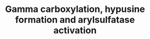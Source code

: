 ---
annotations:
- id: PW:0001756
  parent: classic metabolic pathway
  type: Pathway Ontology
  value: peptide and protein metabolic pathway
authors:
- ReactomeTeam
- Khanspers
- Anwesha
- Mkutmon
description: After translation, many newly formed proteins undergo further covalent
  modifications that alter their functional properties and that are essentially irreversible
  under physiological conditions in the body. These modifications include the vitamin
  K-dependent attachment of carboxyl groups to glutamate residues and the conversion
  of a lysine residue in eIF5A to hypusine, and the conversion of a histidine residue
  in EEF to diphthamide.  View original pathway at [http://www.reactome.org/PathwayBrowser/#DIAGRAM=163841
  Reactome].
last-edited: 2021-01-25
organisms:
- Homo sapiens
redirect_from:
- /index.php/Pathway:WP2762
- /instance/WP2762
revision: null
schema-jsonld:
- '@context': https://schema.org/
  '@id': https://wikipathways.github.io/pathways/WP2762.html
  '@type': Dataset
  creator:
    '@type': Organization
    name: WikiPathways
  description: After translation, many newly formed proteins undergo further covalent
    modifications that alter their functional properties and that are essentially
    irreversible under physiological conditions in the body. These modifications include
    the vitamin K-dependent attachment of carboxyl groups to glutamate residues and
    the conversion of a lysine residue in eIF5A to hypusine, and the conversion of
    a histidine residue in EEF to diphthamide.  View original pathway at [http://www.reactome.org/PathwayBrowser/#DIAGRAM=163841
    Reactome].
  keywords:
  - 1,3-diaminopropane
  - 10xCbxE-F2(25-622)
  - 10xCbxE-F2(44-622)
  - 10xCbxE-F7(21-466)
  - '11xCbxE-3D-F10(32-179) '
  - '11xCbxE-3D-F10(41-179) '
  - 11xCbxE-GAS6(31-691)
  - 11xCbxE-GAS6(39-691)
  - 11xCbxE-PROS1
  - 11xCbxE-PROS1(25-676)
  - 12xCbxE-3D-F9(29-461)
  - 12xCbxE-3D-F9(47-461)
  - 13xCbxE-PROZ
  - 13xCbxE-PROZ(24-400)
  - 3-phosphate
  - '3D-F10(32-179) '
  - '3D-PROC(33-197) '
  - 3OHD110-F9(29-461)
  - 3xCbxE-BGLAP(24-100)
  - 3xCbxE-BGLAP(52-100)
  - '8xCbxE-3D-PROC(33-197) '
  - '8xCbxE-3D-PROC(43-197) '
  - ADP
  - AMP
  - ARS
  - 'ARSA(19-444) '
  - 'ARSA(448-507) '
  - 'ARSB '
  - 'ARSD '
  - 'ARSE '
  - 'ARSF '
  - 'ARSG '
  - 'ARSH '
  - 'ARSI '
  - 'ARSJ '
  - 'ARSK '
  - ATP
  - AdoHcy
  - AdoMet
  - BGLAP(24-100)
  - BGLAP(24-51)
  - CO2
  - 'Ca2+ '
  - 'DHPS '
  - DHPS tetramer
  - DNAJC24
  - 'DOHH '
  - DOHH:Fe++
  - 'DPH1 '
  - DPH1:DPH2:DPH3
  - 'DPH2 '
  - 'DPH3 '
  - DPH5
  - DPH6
  - DPH7
  - Dhp-K50-EIF5A
  - 'Dhp-K50-EIF5A '
  - 'Dhp-K50-EIF5A2 '
  - EEF2
  - EIF5A
  - 'EIF5A '
  - 'EIF5A2 '
  - F2(25-622)
  - F7(21-466)
  - FN3K
  - FN3KRP
  - FURIN
  - Factor VIII
  - 'Fe2+ '
  - 'FruAm '
  - 'FruAm3P '
  - GAS6(31-38)
  - GAS6(31-691)
  - GGCX
  - H+
  - H2O
  - H2S
  - Hyp-K50-EIF5A
  - 'Hyp-K50-EIF5A '
  - 'Hyp-K50-EIF5A2 '
  - 'ICMT '
  - ICMT:Zn2+
  - II) propeptide
  - MK4
  - MK4 epoxide
  - MTAD
  - Me-diphthine EEF2
  - Metabolism of
  - NAD+
  - NADH
  - NH4+
  - O2
  - OSulf-6Y-FVIII
  - 'OxA-ARSA(19-444) '
  - 'OxA-ARSB '
  - 'OxA-ARSD '
  - 'OxA-ARSE '
  - 'OxA-ARSF '
  - 'OxA-ARSG '
  - 'OxA-ARSH '
  - 'OxA-ARSI '
  - 'OxA-ARSJ '
  - 'OxA-ARSK '
  - 'OxA-STS '
  - PAP
  - PAPS
  - PPi
  - 'PROC(200-461) '
  - PROC(33-42)
  - PROS1(25-41)
  - PROS1(25-676)
  - PROZ(24-40)
  - PROZ(24-400)
  - 'PsiAm '
  - PsiAm, RibAm
  - 'PsiAm3P '
  - PsiAm3P, RibAm3P
  - 'RibAm '
  - 'RibAm3P '
  - S-FARN-CME
  - S-FARN-Cys
  - SPM
  - 'STS '
  - SUMF1
  - 'SUMF1 '
  - SUMF1:SUMF2
  - SUMF2
  - 'SUMF2 '
  - 'TPST1 '
  - TPST1,2
  - 'TPST2 '
  - Uptake and function
  - 'Zn2+ '
  - active ARS
  - aminocarboxypropyl
  - diphthine EEF2
  - factor IX propeptide
  - factor VII
  - factor X
  - 'factor X heavy chain '
  - factor X light chain
  - ketoamines
  - ketosamines
  - nascent EEF2
  - of diphtheria toxin
  - precursor
  - pro-factor VII
  - pro-factor X
  - pro-factor X,
  - pro-protein C
  - pro-protein C,
  - propeptide
  - protein C
  - prothrombin (factor
  - uncarboxylated
  - vitamin K
  license: CC0
  name: Gamma carboxylation, hypusine formation and arylsulfatase activation
seo: CreativeWork
title: Gamma carboxylation, hypusine formation and arylsulfatase activation
wpid: WP2762
---